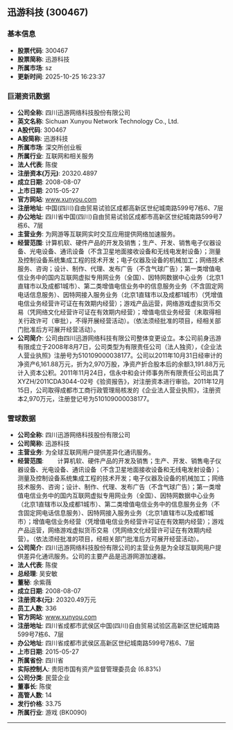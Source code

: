 ## 迅游科技 (300467)

### 基本信息

- **股票代码**: 300467
- **股票简称**: 迅游科技
- **所属市场**: sz
- **更新时间**: 2025-10-25 16:23:37

### 巨潮资讯数据

- **公司全称**: 四川迅游网络科技股份有限公司
- **英文名称**: Sichuan Xunyou Network Technology Co., Ltd.
- **A股代码**: 300467
- **A股简称**: 迅游科技
- **所属市场**: 深交所创业板
- **所属行业**: 互联网和相关服务
- **法人代表**: 陈俊
- **注册资本(万元)**: 20320.4897
- **成立日期**: 2008-08-07
- **上市日期**: 2015-05-27
- **官方网站**: www.xunyou.com
- **注册地址**: 中国(四川)自由贸易试验区成都高新区世纪城南路599号7栋6、7层
- **办公地址**: 四川省中国(四川)自由贸易试验区成都市高新区世纪城南路599号7栋6、7层
- **主营业务**: 为网游等互联网实时交互应用提供网络加速服务。
- **经营范围**: 计算机软、硬件产品的开发及销售；生产、开发、销售电子仪器设备、光电设备、通讯设备（不含卫星地面接收设备和无线电发射设备）；测量及控制设备系统集成工程的技术开发；电子仪器及设备的机械加工；网络技术服务、咨询；设计、制作、代理、发布广告（不含气球广告）；第一类增值电信业务中的国内互联网虚拟专用网业务（全国）、因特网数据中心业务（北京1直辖市以及成都1城市）、第二类增值电信业务中的信息服务业务（不含固定网电话信息服务）、因特网接入服务业务（北京1直辖市以及成都1城市）（凭增值电信业务经营许可证在有效期内经营）；游戏产品运营，网络游戏虚拟货币交易（凭网络文化经营许可证在有效期内经营）；增值电信业务经营（未取得相关行政许可（审批），不得开展经营活动）。（依法须经批准的项目，经相关部门批准后方可展开经营活动）。
- **公司简介**: 公司由四川迅游网络科技有限公司整体变更设立。本公司前身迅游有限成立于2008年8月7日，公司类型为有限责任公司（法人独资），《企业法人营业执照》注册号为510109000038177。公司以2011年10月31日经审计的净资产6,161.88万元，折为2,970万股，净资产折合股本后的余额3,191.88万元计入资本公积。2011年11月24日，信永中和会计师事务所有限责任公司出具了XYZH/2011CDA3044-02号《验资报告》，对注册资本进行审验。2011年12月15日，公司取得成都市工商行政管理局核发的《企业法人营业执照》，注册资本2,970万元，注册登记号为510109000038177。

### 雪球数据

- **公司全称**: 四川迅游网络科技股份有限公司
- **公司简称**: 迅游科技
- **主营业务**: 为全球互联网用户提供差异化通讯服务。
- **经营范围**: 　　计算机软、硬件产品的开发及销售；生产、开发、销售电子仪器设备、光电设备、通讯设备（不含卫星地面接收设备和无线电发射设备）；测量及控制设备系统集成工程的技术开发；电子仪器及设备的机械加工；网络技术服务、咨询；设计、制作、代理、发布广告（不含气球广告）；第一类增值电信业务中的国内互联网虚拟专用网业务（全国）、因特网数据中心业务（北京1直辖市以及成都1城市）、第二类增值电信业务中的信息服务业务（不含固定网电话信息服务）、因特网接入服务业务（北京1直辖市以及成都1城市）；增值电信业务经营（凭增值电信业务经营许可证在有效期内经营）；游戏产品运营，网络游戏虚拟货币交易（凭网络文化经营许可证在有效期内经营）。（依法须经批准的项目，经相关部门批准后方可展开经营活动）。
- **公司简介**: 四川迅游网络科技股份有限公司的主营业务是为全球互联网用户提供差异化通讯服务。公司的主要产品是迅游网游加速器。
- **法人代表**: 陈俊
- **总经理**: 吴安敏
- **董秘**: 余紫薇
- **成立日期**: 2008-08-07
- **注册资本(元)**: 20320.49万元
- **员工人数**: 336
- **官方网站**: www.xunyou.com
- **注册地址**: 四川省成都市武侯区中国(四川)自由贸易试验区高新区世纪城南路599号7栋6、7层
- **办公地址**: 四川省成都市武侯区高新区世纪城南路599号7栋6、7层
- **上市日期**: 2015-05-27
- **所属省份**: 四川省
- **实际控制人**: 贵阳市国有资产监督管理委员会 (6.83%)
- **公司分类**: 民营企业
- **董事长**: 陈俊
- **高管人数**: 14
- **发行价格**: 33.75
- **所属行业**: 游戏 (BK0090)

---